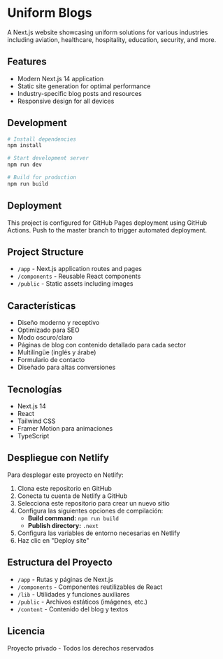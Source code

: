 # Uniform Blogs

A Next.js website showcasing uniform solutions for various industries including aviation, healthcare, hospitality, education, security, and more.

## Features

- Modern Next.js 14 application
- Static site generation for optimal performance
- Industry-specific blog posts and resources
- Responsive design for all devices

## Development

```bash
# Install dependencies
npm install

# Start development server
npm run dev

# Build for production
npm run build
```

## Deployment

This project is configured for GitHub Pages deployment using GitHub Actions.
Push to the master branch to trigger automated deployment.

## Project Structure

- `/app` - Next.js application routes and pages
- `/components` - Reusable React components
- `/public` - Static assets including images

## Características

- Diseño moderno y receptivo
- Optimizado para SEO
- Modo oscuro/claro
- Páginas de blog con contenido detallado para cada sector
- Multilingüe (inglés y árabe)
- Formulario de contacto
- Diseñado para altas conversiones

## Tecnologías

- Next.js 14
- React
- Tailwind CSS
- Framer Motion para animaciones
- TypeScript

## Despliegue con Netlify

Para desplegar este proyecto en Netlify:

1. Clona este repositorio en GitHub
2. Conecta tu cuenta de Netlify a GitHub
3. Selecciona este repositorio para crear un nuevo sitio
4. Configura las siguientes opciones de compilación:
   - **Build command:** `npm run build`
   - **Publish directory:** `.next`
5. Configura las variables de entorno necesarias en Netlify
6. Haz clic en "Deploy site"

## Estructura del Proyecto

- `/app` - Rutas y páginas de Next.js
- `/components` - Componentes reutilizables de React
- `/lib` - Utilidades y funciones auxiliares
- `/public` - Archivos estáticos (imágenes, etc.)
- `/content` - Contenido del blog y textos

## Licencia

Proyecto privado - Todos los derechos reservados 